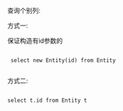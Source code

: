 





查询个别列:

方式一:

保证构造有id参数的

```
 
 select new Entity(id) from Entity
 
```

方式二:

```

select t.id from Entity t

```

